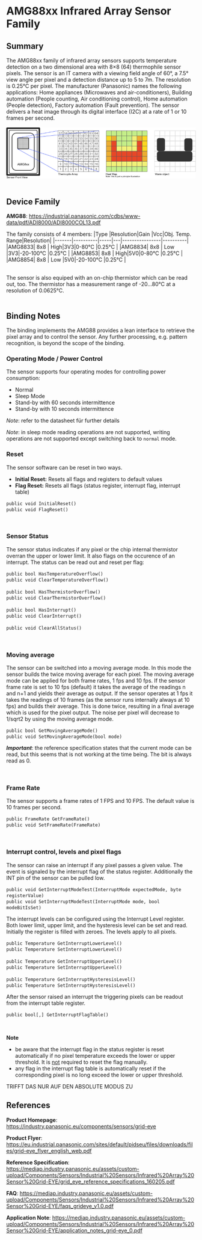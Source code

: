 ﻿# AMG88xx Infrared Array Sensor Family

## Summary
The AMG88xx family of infrared array sensors supports temperature detection on a two dimensional area with 8×8 (64) thermophile sensor pixels. The sensor is an IT camera with a viewing field angle of 60°, a 7.5° view angle per pixel and a detection distance up to 5 to 7m. The resolution is 0.25°C per pixel.
The manufacturer (Panasonic) names the following applications:  Home appliances (Microwaves and air-conditioners), Building automation (People counting, Air conditioning control), Home automation (People detection), Factory automation (Fault prevention). The sensor delivers a heat image through its digital interface (I2C) at a rate of 1 or 10 frames per second.
<br/><br/>
![Illustration of thermophile array and heat map](./amg88xx.png)
<br/><br/>


## Device Family
**AMG88**: https://industrial.panasonic.com/cdbs/www-data/pdf/ADI8000/ADI8000COL13.pdf

The family consists of 4 members:
|Type   |Resolution|Gain |Vcc|Obj. Temp. Range|Resolution|
|-------|----------|-----|---|----------------|----------|
|AMG8833| 8x8      | High|3V3|0-80°C          |0.25°C    |
|AMG8834| 8x8      | Low |3V3|-20-100°C       |0.25°C    |
|AMG8853| 8x8      | High|5V0|0-80°C          |0.25°C    |
|AMG8854| 8x8      | Low |5V0|-20-100°C       |0.25°C    |

<br/>
The sensor is also equiped with an on-chip thermistor which can be read out, too.
The thermistor has a measurement range of -20...80°C at a resolution of 0.0625°C.
<br/><br/>

## Binding Notes
The binding implements the AMG88 provides a lean interface to retrieve the pixel array and to control the sensor. Any further processing, e.g. pattern recognition, is beyond the scope of the binding.
<br/>

### Operating Mode / Power Control
The sensor supports four operating modes for controlling power consumption:
* Normal
* Sleep Mode
* Stand-by with 60 seconds intermittence
* Stand-by with 10 seconds intermittence

*Note*: refer to the datasheet für further details

*Note*: in sleep mode reading operations are not supported, writing operations are not supported except switching back to ```normal``` mode.
<br/>

### Reset
The sensor software can be reset in two ways.
* **Initial Reset:** Resets all flags and registers to default values
* **Flag Reset:** Resets all flags (status register, interrupt flag, interrupt table)
```
public void InitialReset()
public void FlagReset()
```
<br/>

### Sensor Status
The sensor status indicates if any pixel or the chip internal thermistor overran the upper or lower limit. It also flags on the occurence of an interrupt. The status can be read out and reset per flag:
```
public bool HasTemperatureOverflow()
public void ClearTemperatureOverflow()

public bool HasThermistorOverflow()
public void ClearThermistorOverflow()

public bool HasInterrupt()
public void ClearInterrupt()

public void ClearAllStatus()
```
<br/>

### Moving average
The sensor can be switched into a moving average mode. In this mode the sensor builds the twice moving average for each pixel. The moving average mode can be applied for both frame rates, 1 fps and 10 fps. If the sensor frame rate is set to 10 fps (default) it takes the average of the readings n and n+1 and yields their average as output. If the sensor operates at 1 fps it takes the readings of 10 frames (as the sensor runs internally always at 10 fps) and builds their average. This is done twice, resulting in a final average which is used for the pixel output.
The noise per pixel will decrease to 1/sqrt2 by using the moving average mode.

```
public bool GetMovingAverageMode()
public void SetMovingAverageMode(bool mode)
```
***Important***: the reference specification states that the current mode can be read, but this seems that is not working at the time being. The bit is always read as 0.

<br/>

### Frame Rate
The sensor supports a frame rates of 1 FPS and 10 FPS. The default value is 10 frames per second.

```
public FrameRate GetFrameRate()
public void SetFrameRate(FrameRate)
```
<br/>

### Interrupt control, levels and pixel flags
The sensor can raise an interrupt if any pixel passes a given value. The event is signaled by the interrupt flag of the status register. Additionally the INT pin of the sensor can be pulled low.

```
public void GetInterruptModeTest(InterruptMode expectedMode, byte registerValue)
public void SetInterruptModeTest(InterruptMode mode, bool modeBitIsSet)
```
The interrupt levels can be configured using the Interrupt Level register. Both lower limit, upper limit, and the hysteresis level can be set and read. Initially the register is filled with zeroes. The levels apply to all pixels.

```
public Temperature GetInterruptLowerLevel()
public Temperature SetInterruptLowerLevel()

public Temperature GetInterruptUpperLevel()
public Temperature SetInterruptUpperLevel()

public Temperature GetInterruptHysteresisLevel()
public Temperature SetInterruptHysteresisLevel()
```
After the sensor raised an interrupt the triggering pixels can be readout from the interrupt table register.
```
public bool[,] GetInterruptFlagTable()
```
<br/>

**Note**
* be aware that the interrupt flag in the status register is reset automatically if no pixel temperature exceeds the lower or upper threshold. It is <u>not</u> required to reset the flag manually.
* any flag in the interrupt flag table is automatically reset if the corresponding pixel is no long exceed the lower or upper threshold.

TRIFFT DAS NUR AUF DEN ABSOLUTE MODUS ZU

## References
**Product Homepage**: https://industry.panasonic.eu/components/sensors/grid-eye

**Product Flyer**: https://eu.industrial.panasonic.com/sites/default/pidseu/files/downloads/files/grid-eye_flyer_english_web.pdf

**Reference Specification**: https://mediap.industry.panasonic.eu/assets/custom-upload/Components/Sensors/Industrial%20Sensors/Infrared%20Array%20Sensor%20Grid-EYE/grid_eye_reference_specifications_160205.pdf

**FAQ**: https://mediap.industry.panasonic.eu/assets/custom-upload/Components/Sensors/Industrial%20Sensors/Infrared%20Array%20Sensor%20Grid-EYE/faqs_grideye_v1.0.pdf

**Application Note**: https://mediap.industry.panasonic.eu/assets/custom-upload/Components/Sensors/Industrial%20Sensors/Infrared%20Array%20Sensor%20Grid-EYE/application_notes_grid-eye_0.pdf

